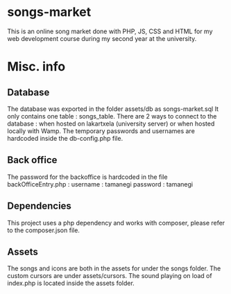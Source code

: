 # songs-market

This is an online song market done with PHP, JS, CSS and HTML for my web development course during my second year at the university.

# Misc. info
## Database
The database was exported in the folder assets/db as songs-market.sql
It only contains one table : songs_table.
There are 2 ways to connect to the database : when hosted on lakartxela (university server) or when hosted locally with Wamp.
The temporary passwords and usernames are hardcoded inside the db-config.php file.

## Back office
The password for the backoffice is hardcoded in the file backOfficeEntry.php :
username : tamanegi
password : tamanegi

## Dependencies
This project uses a php dependency and works with composer, please refer to the composer.json file.

## Assets
The songs and icons are both in the assets for under the songs folder.
The custom cursors are under assets/cursors.
The sound playing on load of index.php is located inside the assets folder.